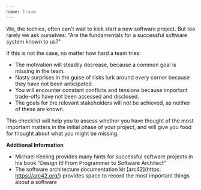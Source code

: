 ```yaml
---
name: Traum
---
```

We, the techies, often can't wait to kick start a new software project.
But too rarely we ask ourselves: "Are the fundamentals for a successful software system known to us?"

If this is not the case, no matter how hard a team tries:

- The motivation will steadily decrease, because a common goal is missing in the team.
- Nasty surprises in the guise of risks lurk around every corner because they have not been anticipated.
- You will encounter constant conflicts and tensions because important trade-offs have not been assessed and disclosed.
- The goals for the relevant stakeholders will not be achieved, as neither of these are known.

This checklist will help you to assess whether you have thought of the most important matters in the initial phase of your project, and will give you food for thought about what you might be missing.


**Additional Information**

* Michael Keeling provides many hints for successful software projects in his book "Design It! From Programmer to Software Architect"
* The software architecture documentation kit [arc42](https: https://arc42.org/) provides space to record the most important things about a software